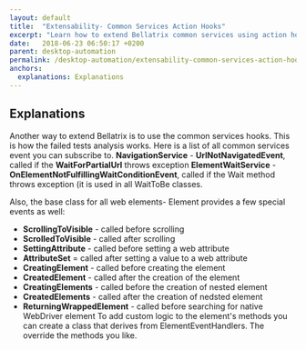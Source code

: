 ```yaml
---
layout: default
title:  "Extensability- Common Services Action Hooks"
excerpt: "Learn how to extend Bellatrix common services using action hooks."
date:   2018-06-23 06:50:17 +0200
parent: desktop-automation
permalink: /desktop-automation/extensability-common-services-action-hooks/
anchors:
  explanations: Explanations
---
```

Explanations
------------
Another way to extend Bellatrix is to use the common services hooks. This is how the failed tests analysis works. Here is a list of all common services event you can subscribe to.
**NavigationService** - **UrlNotNavigatedEvent**, called if the **WaitForPartialUrl** throws exception
**ElementWaitService** - **OnElementNotFulfillingWaitConditionEvent**, called if the Wait method throws exception (it is used in all WaitToBe classes.

Also, the base class for all web elements- Element provides a few special events as well:
- **ScrollingToVisible** - called before scrolling
- **ScrolledToVisible** - called after scrolling
- **SettingAttribute** - called before setting a web attribute
- **AttributeSet** = called after setting a value to a web attribute
- **CreatingElement** - called before creating the element
- **CreatedElement** - called after the creation of the element
- **CreatingElements** - called before the creation of nested element
- **CreatedElements** - called after the creation of nedsted element
- **ReturningWrappedElement** - called before searching for native WebDriver element
To add custom logic to the element's methods you can create a class that derives from ElementEventHandlers. The override the methods you like.
